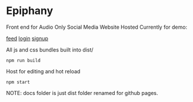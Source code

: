 # Epiphany
Front end for Audio Only Social Media Website
Hosted Currently for demo:

[feed](https://psyorange.com/Epiphany/feed.html)
[login](https://psyorange.com/Epiphany/login.html)
[signup](https://psyorange.com/Epiphany/signup.html) 

All js and css bundles built into dist/
```
npm run build
```
Host for editing and hot reload
```
npm start
```
NOTE: docs folder is just dist folder renamed for github pages.
